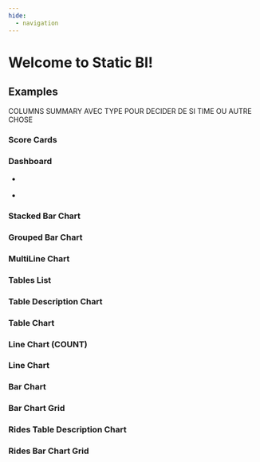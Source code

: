 ```yaml
---
hide:
  - navigation
---
```


# Welcome to Static BI!

## Examples


COLUMNS SUMMARY AVEC TYPE POUR DECIDER DE SI TIME OU AUTRE CHOSE



<source-table name="_stocks" file="https://idl.uw.edu/mosaic/data/stocks.parquet"></source-table>
<source-view name="stocks" style="display: none">
  select
    *,
    date_trunc('month', Date) as month,
  from _stocks
</source-view>



### Score Cards

<score-card
  title="Nb Symbols"
  table="stocks"
  value="count(distinct Symbol)">
</score-card>
<score-card
  title="Highest Close"
  table="stocks"
  value="max(Close)"
  format='#,##0.0,"k"'>
</score-card>
<score-card
  title="Symbol with highest close"
  table="stocks"
  value="Symbol"
  order_by="max(Close) desc">
</score-card>
<score-card
  title="Date of highest close"
  table="stocks"
  value="Date"
  order_by="max(Close) desc"
  format='yyyy-mm-dd'>
</score-card>


### Dashboard


<div class="grid cards" markdown>

-   <bar-chart
      table="stocks"
      measure="max(Close)"
      by="Symbol"
      limit="10"
      order_by="max(Close) desc">
    </bar-chart>

-   <line-chart
      table="stocks"
      measure="max(close)"
      by="Date"
      breakdown_by="Symbol">
    </line-chart>

</div>




### Stacked Bar Chart
<div>
<bar-chart
  table="stocks"
  measure="max(close)"
  by="Date"
  breakdown_by="Symbol"
  stacked="true"
>
</bar-chart>
</div>

### Grouped Bar Chart
<div>
<bar-chart
  table="stocks"
  measure="max(close)"
  by="Date"
  breakdown_by="Symbol"
>
</bar-chart>
</div>

### MultiLine Chart
<div>
<line-chart
  table="stocks"
  measure="max(close)"
  by="Date"
  breakdown_by="Symbol"
>
</line-chart>
</div>


### Tables List
<div>
<tables-list-chart></tables-list-chart>
</div>


### Table Description Chart
<div>
<table-description-chart table="stocks"></table-description-chart>
</div>


### Table Chart
<div>
<table-chart
  table="stocks"
  measures="sum(volume), sum(close)"
  by="date, symbol"
  limit="10"
  order_by="date desc"
>
</table-chart>
</div>


### Line Chart (COUNT)
<div>
<line-chart
  table="stocks"
  measure="count(*)"
  by="month"
  limit="500"
  order_by="month"
>
</line-chart>
</div>



### Line Chart
<div>
<line-chart
  table="stocks"
  measure="sum(Close)"
  by="month"
  limit="500"
  order_by="month"
>
</line-chart>
</div>


### Bar Chart
<div>
<bar-chart
  table="stocks"
  measure="max(Close)"
  by="Symbol"
  limit="10"
  order_by="max(Close) desc"
>
</bar-chart>
</div>


### Bar Chart Grid
<div>
<bar-chart-grid
  table="stocks"
  measure="max(Close)"
  order_by="max(Close) desc"
  limit="10"
>
</bar-chart-grid>
</div>



### Rides Table Description Chart
<div>
<table-description-chart table="rides"></table-description-chart>
</div>


### Rides Bar Chart Grid
<div>
<bar-chart-grid
  table="rides"
  measure="count(*)"
  limit="10"
  order_by="count(*) desc"
>
</bar-chart-grid>
</div>

<script type="module" src="../src/database_connectors/duckdb.js"></script>
<script type="module" src="../src/data_components/source_tables.js"></script>
<script type="module" src="../src/visualization_components/echarts.js"></script>
<script type="module" src="../src/visualization_components/datatable.js"></script>
<script type="module" src="../src/visualization_components/score_cards.js"></script>

